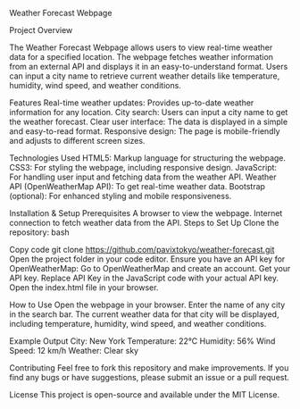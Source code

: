 Weather Forecast Webpage

Project Overview

The Weather Forecast Webpage allows users to view real-time weather data for a specified location. The webpage fetches weather information from an external API and displays it in an easy-to-understand format. Users can input a city name to retrieve current weather details like temperature, humidity, wind speed, and weather conditions.

Features
Real-time weather updates: Provides up-to-date weather information for any location.
City search: Users can input a city name to get the weather forecast.
Clear user interface: The data is displayed in a simple and easy-to-read format.
Responsive design: The page is mobile-friendly and adjusts to different screen sizes.


Technologies Used
HTML5: Markup language for structuring the webpage.
CSS3: For styling the webpage, including responsive design.
JavaScript: For handling user input and fetching data from the weather API.
Weather API (OpenWeatherMap API): To get real-time weather data.
Bootstrap (optional): For enhanced styling and mobile responsiveness.


Installation & Setup
Prerequisites
A browser to view the webpage.
Internet connection to fetch weather data from the API.
Steps to Set Up
Clone the repository:
bash


Copy code
git clone https://github.com/pavixtokyo/weather-forecast.git
Open the project folder in your code editor.
Ensure you have an API key for OpenWeatherMap:
Go to OpenWeatherMap and create an account.
Get your API key.
Replace API Key in the JavaScript code with your actual API key.
Open the index.html file in your browser.


How to Use
Open the webpage in your browser.
Enter the name of any city in the search bar.
The current weather data for that city will be displayed, including temperature, humidity, wind speed, and weather conditions.


Example Output
City: New York
Temperature: 22°C
Humidity: 56%
Wind Speed: 12 km/h
Weather: Clear sky


Contributing
Feel free to fork this repository and make improvements. If you find any bugs or have suggestions, please submit an issue or a pull request.

License
This project is open-source and available under the MIT License.
